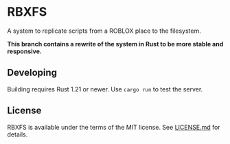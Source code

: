 # RBXFS
A system to replicate scripts from a ROBLOX place to the filesystem.

**This branch contains a rewrite of the system in Rust to be more stable and responsive.**

## Developing
Building requires Rust 1.21 or newer. Use `cargo run` to test the server.

## License
RBXFS is available under the terms of the MIT license. See [LICENSE.md](LICENSE.md) for details.
